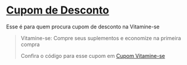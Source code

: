 # [Cupom de Desconto](https://github.com/CupomDeDesconto/Promocoes/blob/main/README.md)
Esse é para quem procura cupom de desconto na Vitamine-se
<blockquote cite="https://asasdodesconto.com/desconto/vitamine-se-compre-seus-suplementos-e-economize-na-primeira-compra-2016210"><p>Vitamine-se: Compre seus suplementos e economize na primeira compra</p><footer>Confira o código para esse cupom em <a href="https://asasdodesconto.com/desconto/vitamine-se-compre-seus-suplementos-e-economize-na-primeira-compra-2016210">Cupom Vitamine-se</a></footer></blockquote>